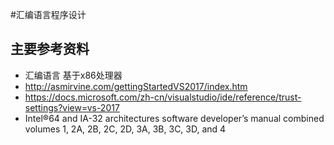 #汇编语言程序设计
## 主要参考资料
* 汇编语言 基于x86处理器
* http://asmirvine.com/gettingStartedVS2017/index.htm
* https://docs.microsoft.com/zh-cn/visualstudio/ide/reference/trust-settings?view=vs-2017
* Intel®64 and IA-32 architectures software developer’s manual combined volumes 1, 2A, 2B, 2C, 2D, 3A, 3B, 3C, 3D, and 4

